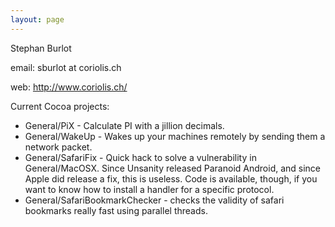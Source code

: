 ```yaml
---
layout: page
---
```


Stephan Burlot


email: sburlot at coriolis.ch

web: http://www.coriolis.ch/

Current Cocoa projects:


* General/PiX - Calculate PI with a jillion decimals.
* General/WakeUp - Wakes up your machines remotely by sending them a network packet.
* General/SafariFix - Quick hack to solve a vulnerability in General/MacOSX. Since Unsanity released Paranoid Android, and since Apple did release a fix, this is useless. Code is available, though, if you want to know how to install a handler for a specific protocol.
* General/SafariBookmarkChecker - checks the validity of safari bookmarks really fast using parallel threads.